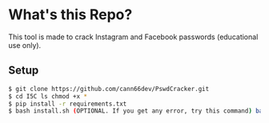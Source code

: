 # What's this Repo?
This tool is made to crack Instagram and Facebook passwords (educational use only).

## Setup

```bash
$ git clone https://github.com/cann66dev/PswdCracker.git 
$ cd I5C ls chmod +x *
$ pip install -r requirements.txt 
$ bash install.sh (OPTIONAL. If you get any error, try this command) bash install-if-you-want.sh
